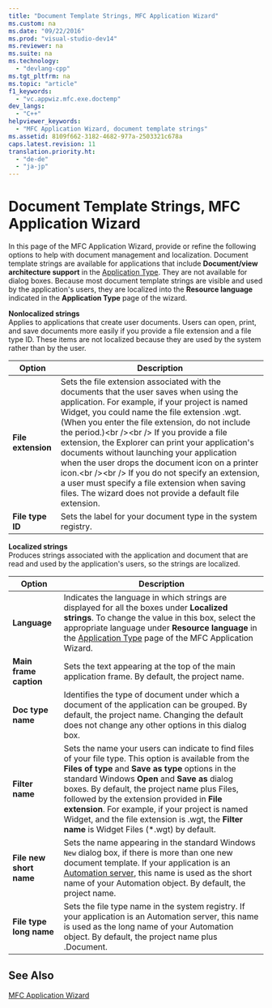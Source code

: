 ```yaml
---
title: "Document Template Strings, MFC Application Wizard"
ms.custom: na
ms.date: "09/22/2016"
ms.prod: "visual-studio-dev14"
ms.reviewer: na
ms.suite: na
ms.technology: 
  - "devlang-cpp"
ms.tgt_pltfrm: na
ms.topic: "article"
f1_keywords: 
  - "vc.appwiz.mfc.exe.doctemp"
dev_langs: 
  - "C++"
helpviewer_keywords: 
  - "MFC Application Wizard, document template strings"
ms.assetid: 8109f662-3182-4682-977a-2503321c678a
caps.latest.revision: 11
translation.priority.ht: 
  - "de-de"
  - "ja-jp"
---
```

# Document Template Strings, MFC Application Wizard
In this page of the MFC Application Wizard, provide or refine the following options to help with document management and localization. Document template strings are available for applications that include **Document/view architecture support** in the [Application Type](../vs140/application-type--mfc-application-wizard.md). They are not available for dialog boxes. Because most document template strings are visible and used by the application's users, they are localized into the **Resource language** indicated in the **Application Type** page of the wizard.  
  
 **Nonlocalized strings**  
 Applies to applications that create user documents. Users can open, print, and save documents more easily if you provide a file extension and a file type ID. These items are not localized because they are used by the system rather than by the user.  
  
|Option|Description|  
|------------|-----------------|  
|**File extension**|Sets the file extension associated with the documents that the user saves when using the application. For example, if your project is named Widget, you could name the file extension .wgt. (When you enter the file extension, do not include the period.)\<br />\<br /> If you provide a file extension, the Explorer can print your application's documents without launching your application when the user drops the document icon on a printer icon.\<br />\<br /> If you do not specify an extension, a user must specify a file extension when saving files. The wizard does not provide a default file extension.|  
|**File type ID**|Sets the label for your document type in the system registry.|  
  
 **Localized strings**  
 Produces strings associated with the application and document that are read and used by the application's users, so the strings are localized.  
  
|Option|Description|  
|------------|-----------------|  
|**Language**|Indicates the language in which strings are displayed for all the boxes under **Localized strings**. To change the value in this box, select the appropriate language under **Resource language** in the [Application Type](../vs140/application-type--mfc-application-wizard.md) page of the MFC Application Wizard.|  
|**Main frame caption**|Sets the text appearing at the top of the main application frame. By default, the project name.|  
|**Doc type name**|Identifies the type of document under which a document of the application can be grouped. By default, the project name. Changing the default does not change any other options in this dialog box.|  
|**Filter name**|Sets the name your users can indicate to find files of your file type. This option is available from the **Files of type** and **Save as type** options in the standard Windows **Open** and **Save as** dialog boxes. By default, the project name plus Files, followed by the extension provided in **File extension**. For example, if your project is named Widget, and the file extension is .wgt, the **Filter name** is Widget Files (*.wgt) by default.|  
|**File new short name**|Sets the name appearing in the standard Windows `New` dialog box, if there is more than one new document template. If your application is an [Automation server](../vs140/automation-servers.md), this name is used as the short name of your Automation object. By default, the project name.|  
|**File type long name**|Sets the file type name in the system registry. If your application is an Automation server, this name is used as the long name of your Automation object. By default, the project name plus .Document.|  
  
## See Also  
 [MFC Application Wizard](../vs140/mfc-application-wizard.md)